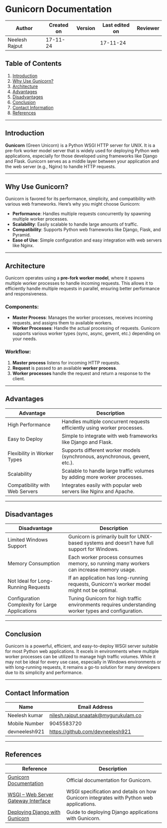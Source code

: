 # Gunicorn Documentation


 **Author** | **Created on** | **Version** | **Last edited on** | **Reviewer** |
|------------|----------------|-------------------|---------------------|----------|
| Neelesh Rajput  | 17-11-24      |    | 17-11-24           |  |

## Table of Contents
1. [Introduction](#introduction)
2. [Why Use Gunicorn?](#why-use-gunicorn)
3. [Architecture](#architecture)
4. [Advantages](#advantages)
5. [Disadvantages](#disadvantages)
6. [Conclusion](#conclusion)
7. [Contact Information](#contact-information)
8. [References](#references)

---

## Introduction
**Gunicorn** (Green Unicorn) is a Python WSGI HTTP server for UNIX. It is a pre-fork worker model server that is widely used for deploying Python web applications, especially for those developed using frameworks like Django and Flask. Gunicorn serves as a middle layer between your application and the web server (e.g., Nginx) to handle HTTP requests.

---

## Why Use Gunicorn?
Gunicorn is favored for its performance, simplicity, and compatibility with various web frameworks. Here’s why you might choose Gunicorn:
- **Performance**: Handles multiple requests concurrently by spawning multiple worker processes.
- **Scalability**: Easily scalable to handle large amounts of traffic.
- **Compatibility**: Supports Python web frameworks like Django, Flask, and Pyramid.
- **Ease of Use**: Simple configuration and easy integration with web servers like Nginx.

---

## Architecture
Gunicorn operates using a **pre-fork worker model**, where it spawns multiple worker processes to handle incoming requests. This allows it to efficiently handle multiple requests in parallel, ensuring better performance and responsiveness.

### Components:
- **Master Process**: Manages the worker processes, receives incoming requests, and assigns them to available workers.
- **Worker Processes**: Handle the actual processing of requests. Gunicorn supports various worker types (sync, async, gevent, etc.) depending on your needs.

### Workflow:
1. **Master process** listens for incoming HTTP requests.
2. **Request** is passed to an available **worker process**.
3. **Worker processes** handle the request and return a response to the client.

---

## Advantages
| **Advantage**                         | **Description**                                                                  |
|---------------------------------------|----------------------------------------------------------------------------------|
| High Performance                      | Handles multiple concurrent requests efficiently using worker processes.         |
| Easy to Deploy                        | Simple to integrate with web frameworks like Django and Flask.                  |
| Flexibility in Worker Types          | Supports different worker models (synchronous, asynchronous, gevent, etc.).      |
| Scalability                           | Scalable to handle large traffic volumes by adding more worker processes.       |
| Compatibility with Web Servers       | Integrates easily with popular web servers like Nginx and Apache.               |

---

## Disadvantages
| **Disadvantage**                      | **Description**                                                                  |
|---------------------------------------|----------------------------------------------------------------------------------|
| Limited Windows Support               | Gunicorn is primarily built for UNIX-based systems and doesn’t have full support for Windows. |
| Memory Consumption                    | Each worker process consumes memory, so running many workers can increase memory usage. |
| Not Ideal for Long-Running Requests   | If an application has long-running requests, Gunicorn's worker model might not be optimal. |
| Configuration Complexity for Large Applications | Tuning Gunicorn for high traffic environments requires understanding worker types and configuration. |

---

## Conclusion
Gunicorn is a powerful, efficient, and easy-to-deploy WSGI server suitable for most Python web applications. It excels in environments where multiple worker processes can be utilized to manage high traffic volumes. While it may not be ideal for every use case, especially in Windows environments or with long-running requests, it remains a go-to solution for many developers due to its simplicity and performance.

---

## Contact Information
| Name| Email Address      |
|-----|--------------------------|
| Neelesh kumar | nilesh.rajput.snaatak@mygurukulam.co || GitHub | URL |
|Mobile Number|9045583720|
|  devneelesh921  |  https://github.com/devneelesh921  |

---

## References
| **Reference**                                    | **Description**                                                                  |
|--------------------------------------------------|----------------------------------------------------------------------------------|
| [Gunicorn Documentation](https://gunicorn.org/)   | Official documentation for Gunicorn.                                             |
| [WSGI – Web Server Gateway Interface](https://wsgi.readthedocs.io/en/latest/) | WSGI specification and details on how Gunicorn integrates with Python web applications. |
| [Deploying Django with Gunicorn](https://docs.djangoproject.com/en/stable/howto/deployment/wsgi/gunicorn/) | Guide to deploying Django applications with Gunicorn. |

